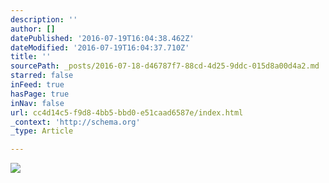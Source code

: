 ```yaml
---
description: ''
author: []
datePublished: '2016-07-19T16:04:38.462Z'
dateModified: '2016-07-19T16:04:37.710Z'
title: ''
sourcePath: _posts/2016-07-18-d46787f7-88cd-4d25-9ddc-015d8a00d4a2.md
starred: false
inFeed: true
hasPage: true
inNav: false
url: cc4d14c5-f9d8-4bb5-bbd0-e51caad6587e/index.html
_context: 'http://schema.org'
_type: Article

---
```

![](https://the-grid-user-content.s3-us-west-2.amazonaws.com/e82e87d0-2e40-4247-b3ad-fdc5b72b100d.jpg)